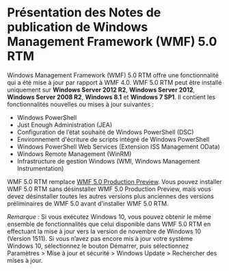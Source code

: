 # Présentation des Notes de publication de Windows Management Framework (WMF) 5.0 RTM

Windows Management Framework (WMF) 5.0 RTM offre une fonctionnalité qui a été mise à jour par rapport à WMF 4.0. WMF 5.0 RTM peut être installé uniquement sur **Windows Server 2012 R2**, **Windows Server 2012**, **Windows Server 2008 R2**, **Windows 8.1** et **Windows 7 SP1**. Il contient les fonctionnalités nouvelles ou mises à jour suivantes :

- Windows PowerShell
- Just Enough Administration (JEA)
- Configuration de l’état souhaité de Windows PowerShell (DSC)
- Environnement d'écriture de scripts intégré de Windows PowerShell
- Windows PowerShell Web Services (Extension ISS Management OData) 
- Windows Remote Management (WinRM)
- Infrastructure de gestion Windows (WMI, Windows Management Instrumentation) 

WMF 5.0 RTM remplace [WMF 5.0 Production Preview](http://blogs.msdn.com/b/powershell/archive/2015/08/31/windows-management-framework-5-0-production-preview-is-now-available.aspx). Vous pouvez installer WMF 5.0 RTM sans désinstaller WMF 5.0 Production Preview, mais vous devez désinstaller toutes les autres versions plus anciennes des versions préliminaires de WMF 5.0 avant d’installer WMF 5.0 RTM.

*Remarque :* Si vous exécutez Windows 10, vous pouvez obtenir le même ensemble de fonctionnalités que celui disponible dans WMF 5.0 RTM en effectuant la mise à jour vers la version de novembre de Windows 10 (Version 1511). Si vous n’avez pas encore mis à jour votre système Windows 10, sélectionnez le bouton Démarrer, puis sélectionnez Paramètres > Mise à jour et sécurité > Windows Update > Rechercher des mises à jour. 


<!--HONumber=Aug16_HO3-->


